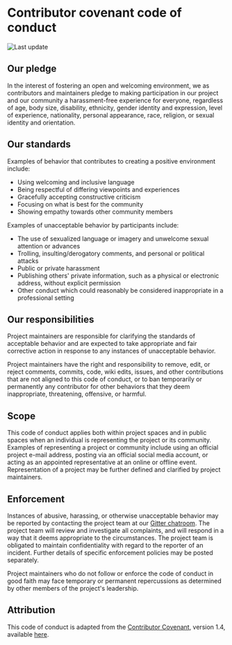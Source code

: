 # Contributor covenant code of conduct

![Last update](https://img.shields.io/badge/last%20updated-June_25%2C_2018-blue.svg?style=flat-square)

## Our pledge

In the interest of fostering an open and welcoming environment, we as contributors and maintainers pledge
to making participation in our project and our community a harassment-free experience for everyone,
regardless of age, body size, disability, ethnicity, gender identity and expression, level of experience,
nationality, personal appearance, race, religion, or sexual identity and orientation.

## Our standards

Examples of behavior that contributes to creating a positive environment include:

* Using welcoming and inclusive language
* Being respectful of differing viewpoints and experiences
* Gracefully accepting constructive criticism
* Focusing on what is best for the community
* Showing empathy towards other community members

Examples of unacceptable behavior by participants include:

* The use of sexualized language or imagery and unwelcome sexual attention or advances
* Trolling, insulting/derogatory comments, and personal or political attacks
* Public or private harassment
* Publishing others' private information, such as a physical or electronic address, without explicit permission
* Other conduct which could reasonably be considered inappropriate in a professional setting

## Our responsibilities

Project maintainers are responsible for clarifying the standards of acceptable behavior and are expected
to take appropriate and fair corrective action in response to any instances of unacceptable behavior.

Project maintainers have the right and responsibility to remove, edit, or reject comments, commits,
code, wiki edits, issues, and other contributions that are not aligned to this code of conduct,
or to ban temporarily or permanently any contributor for other behaviors that they deem inappropriate,
threatening, offensive, or harmful.

## Scope

This code of conduct applies both within project spaces and in public spaces when an individual is
representing the project or its community. Examples of representing a project or community include using
an official project e-mail address, posting via an official social media account, or acting as an
appointed representative at an online or offline event. Representation of a project may be further
defined and clarified by project maintainers.

## Enforcement

Instances of abusive, harassing, or otherwise unacceptable behavior may be reported by contacting the
project team at our [Gitter chatroom](https://gitter.im/Island-of-TeX/arara). The project team will review
and investigate all complaints, and will respond in a way that it deems appropriate to the circumstances.
The project team is obligated to maintain confidentiality with regard to the reporter of an incident.
Further details of specific enforcement policies may be posted separately.

Project maintainers who do not follow or enforce the code of conduct in good faith may face temporary
or permanent repercussions as determined by other members of the project's leadership.

## Attribution

This code of conduct is adapted from the [Contributor Covenant][homepage], version 1.4, available [here][version].

[homepage]: http://contributor-covenant.org
[version]: http://contributor-covenant.org/version/1/4/
